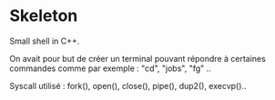 # Skeleton
Small shell in C++.

On avait pour but de créer un terminal pouvant répondre à certaines commandes comme par exemple : "cd", "jobs", "fg" .. 

Syscall utilisé : fork(), open(), close(), pipe(), dup2(), execvp()..
